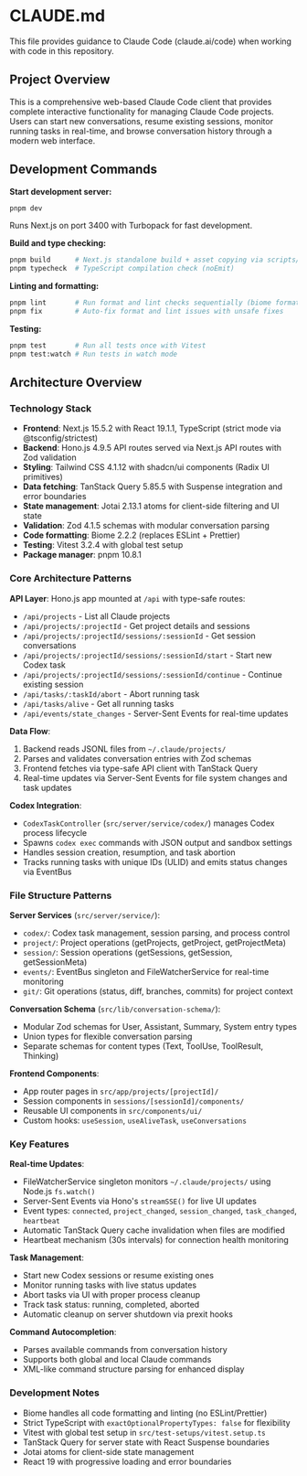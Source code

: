 # CLAUDE.md

This file provides guidance to Claude Code (claude.ai/code) when working with code in this repository.

## Project Overview

This is a comprehensive web-based Claude Code client that provides complete interactive functionality for managing Claude Code projects. Users can start new conversations, resume existing sessions, monitor running tasks in real-time, and browse conversation history through a modern web interface.

## Development Commands

**Start development server:**
```bash
pnpm dev
```
Runs Next.js on port 3400 with Turbopack for fast development.

**Build and type checking:**
```bash
pnpm build      # Next.js standalone build + asset copying via scripts/build.sh
pnpm typecheck  # TypeScript compilation check (noEmit)
```

**Linting and formatting:**
```bash
pnpm lint       # Run format and lint checks sequentially (biome format + biome check)
pnpm fix        # Auto-fix format and lint issues with unsafe fixes
```

**Testing:**
```bash
pnpm test       # Run all tests once with Vitest
pnpm test:watch # Run tests in watch mode
```

## Architecture Overview

### Technology Stack
- **Frontend**: Next.js 15.5.2 with React 19.1.1, TypeScript (strict mode via @tsconfig/strictest)
- **Backend**: Hono.js 4.9.5 API routes served via Next.js API routes with Zod validation
- **Styling**: Tailwind CSS 4.1.12 with shadcn/ui components (Radix UI primitives)
- **Data fetching**: TanStack Query 5.85.5 with Suspense integration and error boundaries
- **State management**: Jotai 2.13.1 atoms for client-side filtering and UI state
- **Validation**: Zod 4.1.5 schemas with modular conversation parsing
- **Code formatting**: Biome 2.2.2 (replaces ESLint + Prettier)
- **Testing**: Vitest 3.2.4 with global test setup
- **Package manager**: pnpm 10.8.1

### Core Architecture Patterns

**API Layer**: Hono.js app mounted at `/api` with type-safe routes:
- `/api/projects` - List all Claude projects
- `/api/projects/:projectId` - Get project details and sessions
- `/api/projects/:projectId/sessions/:sessionId` - Get session conversations
- `/api/projects/:projectId/sessions/:sessionId/start` - Start new Codex task
- `/api/projects/:projectId/sessions/:sessionId/continue` - Continue existing session
- `/api/tasks/:taskId/abort` - Abort running task
- `/api/tasks/alive` - Get all running tasks
- `/api/events/state_changes` - Server-Sent Events for real-time updates

**Data Flow**:
1. Backend reads JSONL files from `~/.claude/projects/`
2. Parses and validates conversation entries with Zod schemas
3. Frontend fetches via type-safe API client with TanStack Query
4. Real-time updates via Server-Sent Events for file system changes and task updates

**Codex Integration**:
- `CodexTaskController` (`src/server/service/codex/`) manages Codex process lifecycle
- Spawns `codex exec` commands with JSON output and sandbox settings
- Handles session creation, resumption, and task abortion
- Tracks running tasks with unique IDs (ULID) and emits status changes via EventBus

### File Structure Patterns

**Server Services** (`src/server/service/`):
- `codex/`: Codex task management, session parsing, and process control
- `project/`: Project operations (getProjects, getProject, getProjectMeta)
- `session/`: Session operations (getSessions, getSession, getSessionMeta)
- `events/`: EventBus singleton and FileWatcherService for real-time monitoring
- `git/`: Git operations (status, diff, branches, commits) for project context

**Conversation Schema** (`src/lib/conversation-schema/`):
- Modular Zod schemas for User, Assistant, Summary, System entry types
- Union types for flexible conversation parsing
- Separate schemas for content types (Text, ToolUse, ToolResult, Thinking)

**Frontend Components**:
- App router pages in `src/app/projects/[projectId]/`
- Session components in `sessions/[sessionId]/components/`
- Reusable UI components in `src/components/ui/`
- Custom hooks: `useSession`, `useAliveTask`, `useConversations`

### Key Features

**Real-time Updates**:
- FileWatcherService singleton monitors `~/.claude/projects/` using Node.js `fs.watch()`
- Server-Sent Events via Hono's `streamSSE()` for live UI updates
- Event types: `connected`, `project_changed`, `session_changed`, `task_changed`, `heartbeat`
- Automatic TanStack Query cache invalidation when files are modified
- Heartbeat mechanism (30s intervals) for connection health monitoring

**Task Management**:
- Start new Codex sessions or resume existing ones
- Monitor running tasks with live status updates
- Abort tasks via UI with proper process cleanup
- Track task status: running, completed, aborted
- Automatic cleanup on server shutdown via prexit hooks

**Command Autocompletion**:
- Parses available commands from conversation history
- Supports both global and local Claude commands
- XML-like command structure parsing for enhanced display

### Development Notes

- Biome handles all code formatting and linting (no ESLint/Prettier)
- Strict TypeScript with `exactOptionalPropertyTypes: false` for flexibility
- Vitest with global test setup in `src/test-setups/vitest.setup.ts`
- TanStack Query for server state with React Suspense boundaries
- Jotai atoms for client-side state management
- React 19 with progressive loading and error boundaries